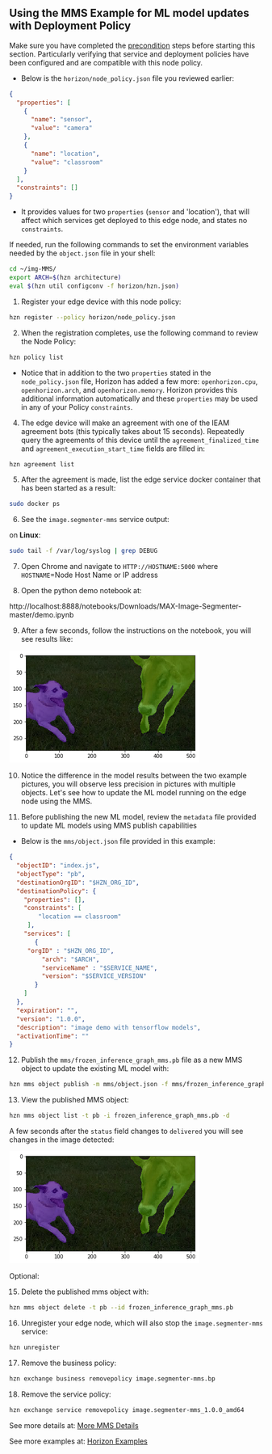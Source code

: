 ## <a id=using-image-mms-pattern></a> Using the MMS Example for ML model updates with Deployment Policy

Make sure you have completed the [precondition](https://github.com/jiportilla/img-MMS/blob/master/docs/preconditions.md) steps before starting this section. Particularly verifying that service and deployment policies have been configured and are compatible with this node policy.

- Below is the `horizon/node_policy.json` file you reviewed earlier:

```json
{
  "properties": [
    {
      "name": "sensor",
      "value": "camera"
    },
    {
      "name": "location",
      "value": "classroom"
    }
  ],
  "constraints": []
}
```
- It provides values for two `properties` (`sensor` and 'location'), that will affect which services get deployed to this edge node, and states no `constraints`.

If needed, run the following commands to set the environment variables needed by the `object.json` file in your shell:

```bash
cd ~/img-MMS/
export ARCH=$(hzn architecture)
eval $(hzn util configconv -f horizon/hzn.json)
```

1. Register your edge device with this node policy:

```bash
hzn register --policy horizon/node_policy.json
```

2. When the registration completes, use the following command to review the Node Policy:

```bash
hzn policy list
```

- Notice that in addition to the two `properties` stated in the `node_policy.json` file, Horizon has added a few more: `openhorizon.cpu`, `openhorizon.arch`, and `openhorizon.memory`. Horizon provides this additional information automatically and these `properties` may be used in any of your Policy `constraints`.

4. The edge device will make an agreement with one of the IEAM agreement bots (this typically takes about 15 seconds). Repeatedly query the agreements of this device until the `agreement_finalized_time` and `agreement_execution_start_time` fields are filled in:

```bash
hzn agreement list
```

5. After the agreement is made, list the edge service docker container that has been started as a result:

```bash
sudo docker ps
```


6. See the `image.segmenter-mms` service output:

  on **Linux**:

  ```bash
  sudo tail -f /var/log/syslog | grep DEBUG
  ```

7. Open Chrome and navigate to `HTTP://HOSTNAME:5000` where `HOSTNAME`=Node Host Name or IP address



8. Open the python demo notebook at:

http://localhost:8888/notebooks/Downloads/MAX-Image-Segmenter-master/demo.ipynb

9. After a few seconds, follow the instructions on the notebook, you will see results like:

![MMS Example page](dog_cow.png)


10. Notice the difference in the model results between the two example pictures, you will observe less precision in pictures with multiple objects. Let's see how to update the ML model running on the edge node using the MMS.


11. Before publishing the new ML model,  review the `metadata` file provided to update ML models using MMS publish capabilities


- Below is the `mms/object.json` file provided in this example:

```json
{
  "objectID": "index.js",
  "objectType": "pb",
  "destinationOrgID": "$HZN_ORG_ID",
  "destinationPolicy": {
    "properties": [],
    "constraints": [
        "location == classroom"
     ],
    "services": [
       {
	 "orgID" : "$HZN_ORG_ID",
         "arch": "$ARCH",
         "serviceName" : "$SERVICE_NAME",
         "version": "$SERVICE_VERSION"
       }
    ]
  }, 
  "expiration": "",
  "version": "1.0.0",
  "description": "image demo with tensorflow models",
  "activationTime": ""
}
```

12. Publish the `mms/frozen_inference_graph_mms.pb` file as a new MMS object to update the existing ML model with:
```bash
hzn mms object publish -m mms/object.json -f mms/frozen_inference_graph_mms.pb
```

13. View the published MMS object:
```bash
hzn mms object list -t pb -i frozen_inference_graph_mms.pb -d
```

A few seconds after the `status` field changes to `delivered` you will see changes in the image detected:

![MMS Example page](dog_cow.png)



Optional:

15. Delete the published mms object with:
```bash
hzn mms object delete -t pb --id frozen_inference_graph_mms.pb
```

16. Unregister your edge node, which will also stop the `image.segmenter-mms` service:

```bash
hzn unregister
```

17. Remove the business policy:

```bash
hzn exchange business removepolicy image.segmenter-mms.bp
```

18. Remove the service policy:

```bash
hzn exchange service removepolicy image.segmenter-mms_1.0.0_amd64
```
See more details at:
[More MMS Details](mms-details.md)

See more examples at: 
[Horizon Examples](https://github.com/open-horizon/examples/)

